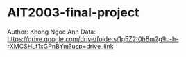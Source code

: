# AIT2003-final-project
Author: Khong Ngoc Anh
Data: https://drive.google.com/drive/folders/1p5Z2t0hBm2g9u-h-rXMCSHLf1xGPnBYm?usp=drive_link
